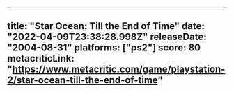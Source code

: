 
---
title: "Star Ocean: Till the End of Time"
date: "2022-04-09T23:38:28.998Z"
releaseDate: "2004-08-31"
platforms: ["ps2"]
score: 80
metacriticLink: "https://www.metacritic.com/game/playstation-2/star-ocean-till-the-end-of-time"
---
